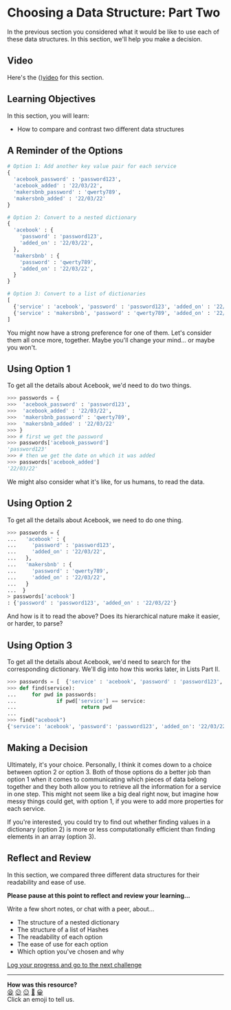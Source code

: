 # Choosing a Data Structure: Part Two

In the previous section you considered what it would be like to use each of these data structures. In this section, we'll help you make a decision.

## Video

Here's the (<!-- OMITTED -->)[video](https://youtu.be/bzn1rzIEXYA) for this section.

## Learning Objectives

In this section, you will learn:
- How to compare and contrast two different data structures

## A Reminder of the Options

```python
# Option 1: Add another key value pair for each service
{
  'acebook_password' : 'password123',
  'acebook_added' : '22/03/22',
  'makersbnb_password' : 'qwerty789',
  'makersbnb_added' : '22/03/22'
}

# Option 2: Convert to a nested dictionary
{
  'acebook' : {
    'password' : 'password123',
    'added_on' : '22/03/22',
  },
  'makersbnb' : {
    'password' : 'qwerty789',
    'added_on' : '22/03/22',
  }
}

# Option 3: Convert to a list of dictionaries
[
  {'service' : 'acebook', 'password' : 'password123', 'added_on' : '22/03/22'},
  {'service' : 'makersbnb', 'password' : 'qwerty789', 'added_on' : '22/03/22'}
]
```

You might now have a strong preference for one of them. Let's consider them all once more, together. Maybe you'll change your mind... or maybe you won't.

## Using Option 1

To get all the details about Acebook, we'd need to do two things.

```python
>>> passwords = {
>>>  'acebook_password' : 'password123',
>>>  'acebook_added' : '22/03/22',
>>>  'makersbnb_password' : 'qwerty789',
>>>  'makersbnb_added' : '22/03/22'
>>> }
>>> # first we get the password
>>> passwords['acebook_password']
'password123'
>>> # then we get the date on which it was added
>>> passwords['acebook_added']
'22/03/22'
```

We might also consider what it's like, for us humans, to read the data.

## Using Option 2

To get all the details about Acebook, we need to do one thing.

```python
>>> passwords = {
...   'acebook' : {
...     'password' : 'password123',
...     'added_on' : '22/03/22',
...   },
...   'makersbnb' : {
...     'password' : 'qwerty789',
...     'added_on' : '22/03/22',
...   }
...  }
> passwords['acebook']
: {'password' : 'password123', 'added_on' : '22/03/22'}
```

And how is it to read the above? Does its hierarchical nature make it easier, or harder, to parse?

## Using Option 3

To get all the details about Acebook, we'd need to search for the corresponding dictionary. We'll dig into how this works later, in Lists Part II.

```python
>>> passwords = [  {'service' : 'acebook', 'password' : 'password123', 'added_on' : '22/03/22'},  {'service' : 'makersbnb', 'password' : 'qwerty789', 'added_on' : '22/03/22'} ]
>>> def find(service):
...     for pwd in passwords:
...             if pwd['service'] == service:
...                     return pwd
... 
>>> find("acebook")
{'service': 'acebook', 'password': 'password123', 'added_on': '22/03/22'}
```

## Making a Decision

Ultimately, it's your choice. Personally, I think it comes down to a choice between option 2 or option 3. Both of those options do a better job than option 1 when it comes to communicating which pieces of data belong together and they both allow you to retrieve all the information for a service in one step. This might not seem like a big deal right now, but imagine how messy things could get, with option 1, if you were to add more properties for each service.

If you're interested, you could try to find out whether finding values in a dictionary (option 2) is more or less computationally efficient than finding elements in an array (option 3).

## Reflect and Review

In this section, we compared three different data structures for their readability and ease of use.

**Please pause at this point to reflect and review your learning...**

Write a few short notes, or chat with a peer, about...
- The structure of a nested dictionary
- The structure of a list of Hashes
- The readability of each option
- The ease of use for each option
- Which option you've chosen and why


[Log your progress and go to the next challenge](https://makers-event-logger.herokuapp.com/?event=03_choosing_a_data_structure_ii.md&repository=makersacademy%2Fpython_foundations&redirect=chapter3%2F04_functions_as_arguments.md)

<!-- BEGIN GENERATED SECTION DO NOT EDIT -->

---

**How was this resource?**  
[😫](https://airtable.com/shrUJ3t7KLMqVRFKR?prefill_Repository=makersacademy%2Fpython_foundations&prefill_File=chapter3%2F03_choosing_a_data_structure_ii.md&prefill_Sentiment=😫) [😕](https://airtable.com/shrUJ3t7KLMqVRFKR?prefill_Repository=makersacademy%2Fpython_foundations&prefill_File=chapter3%2F03_choosing_a_data_structure_ii.md&prefill_Sentiment=😕) [😐](https://airtable.com/shrUJ3t7KLMqVRFKR?prefill_Repository=makersacademy%2Fpython_foundations&prefill_File=chapter3%2F03_choosing_a_data_structure_ii.md&prefill_Sentiment=😐) [🙂](https://airtable.com/shrUJ3t7KLMqVRFKR?prefill_Repository=makersacademy%2Fpython_foundations&prefill_File=chapter3%2F03_choosing_a_data_structure_ii.md&prefill_Sentiment=🙂) [😀](https://airtable.com/shrUJ3t7KLMqVRFKR?prefill_Repository=makersacademy%2Fpython_foundations&prefill_File=chapter3%2F03_choosing_a_data_structure_ii.md&prefill_Sentiment=😀)  
Click an emoji to tell us.

<!-- END GENERATED SECTION DO NOT EDIT -->
